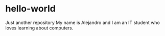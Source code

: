 # hello-world
Just another repository
My name is Alejandro and I am an IT student who loves learning about computers.
